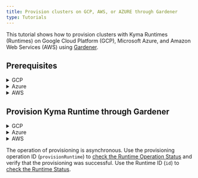 ```yaml
---
title: Provision clusters on GCP, AWS, or AZURE through Gardener
type: Tutorials
---
```


This tutorial shows how to provision clusters with Kyma Runtimes (Runtimes) on Google Cloud Platform (GCP), Microsoft Azure, and Amazon Web Services (AWS) using [Gardener](https://dashboard.garden.canary.k8s.ondemand.com).

## Prerequisites

<div tabs name="Prerequisites" group="Provisioning-Gardener">
  <details>
  <summary>
  GCP
  </summary>
  
  - Existing project on GCP
  - Existing project on Gardener
  - Service account for GCP with the following roles:
      * Service Account Admin
      * Service Account Token Creator
      * Service Account User
      * Compute Admin
  - Key generated for your service account downloaded in the `json` format
  </details>
  
  <details>
  <summary>
  Azure
  </summary>
  
  - Existing project on Gardener
  - Valid Azure Subscription with the Contributor role and the Subscription ID 
  - Existing App registration on Azure and its following credentials:
    * Application ID (Client ID)
    * Directory ID (Tenant ID)
    * Client secret (application password)

  </details>
  
  <details>
  <summary>
  AWS
  </summary>
  
  - Existing project on Gardener
  - AWS account with added AWS IAM policy for Gardener
  - Access key created for your AWS user with the following credentials:
    * Secrete Access Key
    * Access Key ID
  
  > **NOTE:** To get the AWS IAM policy, access your project on Gardener, navigate to the **Secrets** tab, click on the help icon on the AWS card, and copy the `json` policy. 
    
  </details>
</div>

## Provision Kyma Runtime through Gardener

<div tabs name="Provisioning" group="Provisioning-Gardener">
  <details>
  <summary>
  GCP
  </summary>

  To provision Kyma Runtime on GCP, follow these steps:

  1. Access your project on [Gardener](https://dashboard.garden.canary.k8s.ondemand.com).

  2. In the **Secrets** tab, add a new Google Secret for GCP. Use the `json` file with the service account key you downloaded from GCP.

  3. In the **Members** tab, create a service account for Gardener. 

  4. Download the service account configuration (`kubeconfig.yaml`) and use it to create a Secret in the `compass-system` Namespace.

  5. Make a call to the Runtime Provisioner to create a cluster on GCP.

      > **NOTE:** To access the Runtime Provisioner, forward the port on which the GraphQL Server is listening.
    
      > **NOTE:** The cluster name must start with a lowercase letter followed by up to 19 lowercase letters, numbers, or hyphens, and cannot end with a hyphen.                                                                 
                                                                          
      ```graphql
      mutation { 
        provisionRuntime(
          id:"61d1841b-ccb5-44ed-a9ec-45f70cd2b0d6" config: {
            clusterConfig: {
              gardenerConfig: {
                name: "{CLUSTER_NAME}" 
                projectName: "{GARDENER_PROJECT_NAME}" 
                kubernetesVersion: "1.15.4"
                diskType: "pd-standard"
                volumeSizeGB: 30
                nodeCount: 3
                machineType: "n1-standard-4"
                region: "europe-west4"
                provider: "gcp"
                seed: "gcp-eu1"
                targetSecret: "{GARDENER_GCP_SECRET_NAME}"
                workerCidr: "10.250.0.0/19"
                autoScalerMin: 2
                autoScalerMax: 4
                maxSurge: 4
                maxUnavailable: 1
                providerSpecificConfig: { gcpConfig: { zone: "europe-west4-a" } }
              }
            }
            kymaConfig: { version: "1.5", modules: Backup }
            credentials: {
              secretName: "{GAREDENER_SERVICE_ACCOUNT_CONFIGURATION_SECERT_NAME}" 
            }
          }
        )
      }
      ```
    
      A successful call returns the ID of the provisioning operation:
    
      ```graphql
      {
        "data": {
          "provisionRuntime": "7a8dc760-812c-4a35-a5fe-656a648ee2c8"
        }
      }
      ```
    
  </details>

  <details>
  <summary>
  Azure
  </summary>

  To provision Kyma Runtime on Azure, follow these steps:

  1. Access your project on [Gardener](https://dashboard.garden.canary.k8s.ondemand.com).

  2. In the **Secrets** tab, add a new Azure Secret. Use the credentials you got from Azure.

  3. In the **Members** tab, create a service account for Gardener. 

  4. Download the service account configuration (`kubeconfig.yaml`) and use it to create a Secret in the `compass-system` Namespace.

  5. Make a call to the Runtime Provisioner to create a cluster on Azure.

      > **NOTE:** To access the Runtime Provisioner, forward the port on which the GraphQL Server is listening.
    
      > **NOTE:** The cluster name must start with a lowercase letter followed by up to 19 lowercase letters, numbers, or hyphens, and cannot end with a hyphen.                                                                  
                                                                          
      ```graphql
      mutation { 
        provisionRuntime(
          id:"61d1841b-ccb5-44ed-a9ec-45f70cd1b0d3" config: {
            clusterConfig: {
              gardenerConfig: {
                name: "{CLUSTER_NAME}"
                projectName: "{GARDENER_PROJECT_NAME}"
                kubernetesVersion: "1.15.4"
                diskType: "Standard_LRS"
                volumeSizeGB: 35
                nodeCount: 3
                machineType: "Standard_D2_v3"
                region: "westeurope"
                provider: "azure"
                seed: "az-eu1"
                targetSecret: "{GARDENER_AZURE_SECRET_NAME}"
                workerCidr: "10.250.0.0/19"
                autoScalerMin: 2
                autoScalerMax: 4
                maxSurge: 4
                maxUnavailable: 1
                providerSpecificConfig: {  azureConfig: { vnetCidr: "10.250.0.0/19" } }
              }
            }
            kymaConfig: { version: "1.5", modules: Backup }
            credentials: { secretName: "{GARDENER_SERVICE_ACCOUNT_CONFIGURATION_SECRET_NAME}" }
          }
        )
      }
      ```
    
      A successful call returns the ID of the provisioning operation:
    
      ```graphql
      {
        "data": {
          "provisionRuntime": "af0c8122-27ee-4a36-afa5-6e26c39929f2"
        }
      }
      ```
    
  </details>
  
  <details>
  <summary>
  AWS
  </summary>
      
  To provision Kyma Runtime on AWS, follow these steps:
    
  1. Access your project on [Gardener](https://dashboard.garden.canary.k8s.ondemand.com).
  
  2. In the **Secrets** tab, add a new AWS Secret. Use the credentials you got from AWS.
    
  3. In the **Members** tab, create a service account for Gardener. 

  4. Download the service account configuration (`kubeconfig.yaml`) and use it to create a Secret in the `compass-system` Namespace.

  5. Make a call to the Runtime Provisioner to create a cluster on AWS.

      > **NOTE:** To access the Runtime Provisioner, forward the port on which the GraphQL Server is listening.
    
      > **NOTE:** The cluster name must start with a lowercase letter followed by up to 19 lowercase letters, numbers, or hyphens, and cannot end with a hyphen.                                                                  
                                                                          
      ```graphql
      mutation { 
        provisionRuntime(
          id:"61d1841b-ccb5-44ed-a9ec-15f70cd2b0d2" 
          config: {
            clusterConfig: {
              gardenerConfig: {
                name: "{CLUSTER_NAME}"
                projectName: "{GARDENER_PROJECT_NAME}"
                kubernetesVersion: "1.15.4"
                diskType: "gp2"
                volumeSizeGB: 35
                nodeCount: 3
                machineType: "m4.2xlarge"
                region: "eu-west-1"
                provider: "aws"
                seed: "aws-eu1"
                targetSecret: "{GARDENER_AWS_SECRET_NAME}"
                workerCidr: "10.250.0.0/19"
                autoScalerMin: 2
                autoScalerMax: 4
                maxSurge: 4
                maxUnavailable: 1
                providerSpecificConfig: { 
                  awsConfig: {
                    publicCidr: "10.250.96.0/22",
                    vpcCidr:         "10.250.0.0/16",
                    internalCidr:   "10.250.112.0/22",
                    zone:            "eu-west-1b",
                  }
                }
              }
            }
            kymaConfig: { version: "1.5", modules: Backup }
            credentials: { secretName: "{GARDENER_SERVICE_ACCOUNT_CONFIGURATION_SECRET_NAME}" }
          }
        )
      }
      ```
    
      A successful call returns the ID of the provisioning operation:
    
      ```graphql
      {
        "data": {
          "provisionRuntime": "55dab98f-4efc-4afa-81df-b40ae2de146a"
        }
      }
      ```
  </details>
    
</div>

The operation of provisioning is asynchronous. Use the provisioning operation ID (`provisionRuntime`) to [check the Runtime Operation Status](08-03-runtime-operation-status.md) and verify that the provisioning was successful. Use the Runtime ID (`id`) to [check the Runtime Status](08-04-runtime-status.md). 